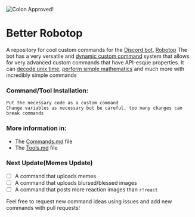 ![Colon Approved!](https://img.shields.io/badge/Colon%20Approved-Sorta-%23ffa500?style=for-the-badge)

# Better Robotop
A repository for cool custom commands for the [Discord bot](https://discord.com/developers/docs/intro#bots-and-apps), [Robotop](https://robotop.xyz)
The bot has a very versatile and [dynamic custom command](https://robotop.xyz/customcommands/dynamic) system that allows for very advanced custom commands that have API-esque properties. It can [decode unix time](https://github.com/toxicscientist/Better-Robotop/blob/master/tools/SecondsSince0000AD.yaml), [perform simple mathematics](https://github.com/toxicscientist/Better-Robotop/blob/master/commands/math-remastered.yaml) and much more with incredibly simple commands

### Command/Tool Installation:

```
Put the necessary code as a custom command
Change variables as necessary but be careful, too many changes can break commands
```

### More information in:

* The [Commands.md](https://github.com/toxicscientist/Better-Robotop/blob/master/commands/Commands.md) file
* The [Tools.md](https://github.com/toxicscientist/Better-Robotop/blob/master/commands/Commands.md) file

### Next Update(Memes Update)

- [ ] A command that uploads memes
- [ ] A command that uploads blursed/blessed images
- [ ] A command that posts more reaction images than `r!react`

Feel free to request new command ideas using issues and add new commands with pull requests!
